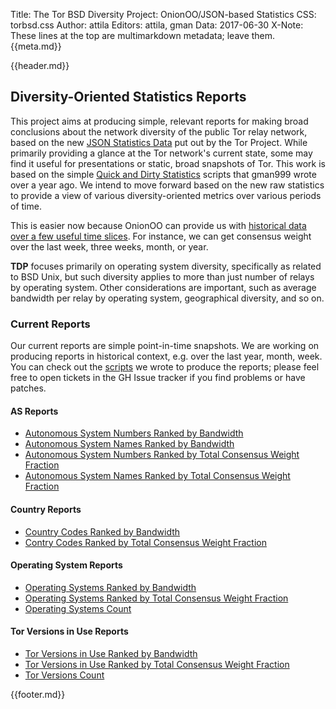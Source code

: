 Title: The Tor BSD Diversity Project: OnionOO/JSON-based Statistics
CSS: torbsd.css
Author: attila
Editors: attila, gman
Data: 2017-06-30
X-Note: These lines at the top are multimarkdown metadata; leave them.
{{meta.md}}

{{header.md}}

## Diversity-Oriented Statistics Reports ##

This project aims at producing simple, relevant reports for making
broad conclusions about the network diversity of the public Tor relay
network, based on the new
[JSON Statistics Data](https://onionoo.torproject.org) put out by the
Tor Project. While primarily providing a glance at the Tor network's
current state, some may find it useful for presentations or static,
broad snapshots of Tor. This work is based on the simple
[Quick and Dirty Statistics](dirty-stats.html) scripts that gman999
wrote over a year ago. We intend to move forward based on the new
raw statistics to provide a view of various diversity-oriented
metrics over various periods of time.

This is easier now because OnionOO can provide us with
[historical data over a few useful time slices](https://onionoo.torproject.org/#history).
For instance, we can get consensus weight over the last week, three
weeks, month, or year.

__TDP__ focuses primarily on operating system diversity, specifically
as related to BSD Unix, but such diversity applies to more than just
number of relays by operating system. Other considerations are
important, such as average bandwidth per relay by operating system,
geographical diversity, and so on.

### Current Reports ###

Our current reports are simple point-in-time snapshots. We are
working on producing reports in historical context, e.g. over the
last year, month, week. You can check out the
[scripts](https://github.com/torbsd/tdp-onion-stats) we wrote to
produce the reports; please feel free to open tickets in the GH Issue
tracker if you find problems or have patches.

#### AS Reports ####

* [Autonomous System Numbers Ranked by Bandwidth](oostats/bw-by-as.txt)
* [Autonomous System Names Ranked by Bandwidth](oostats/bw-by-asn.txt)
* [Autonomous System Numbers Ranked by Total Consensus Weight Fraction](oostats/cweight-by-as.txt)
* [Autonomous System Names Ranked by Total Consensus Weight Fraction](oostats/cweight-by-asn.txt)

#### Country Reports ####

* [Country Codes Ranked by Bandwidth](oostats/bw-by-cc.txt)
* [Contry Codes Ranked by Total Consensus Weight Fraction](oostats/cweight-by-cc.txt)

#### Operating System Reports ####

* [Operating Systems Ranked by Bandwidth](oostats/bw-by-os.txt)
* [Operating Systems Ranked by Total Consensus Weight Fraction](oostats/cweight-by-os.txt)
* [Operating Systems Count](oostats/os-count.txt)

#### Tor Versions in Use Reports ####

* [Tor Versions in Use Ranked by Bandwidth](oostats/bw-by-vers.txt)
* [Tor Versions in Use Ranked by Total Consensus Weight Fraction](oostats/cweight-by-vers.txt)
* [Tor Versions Count](oostats/vers-count.txt)

{{footer.md}}
